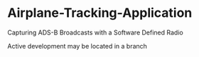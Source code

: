 # Airplane-Tracking-Application
 Capturing ADS-B Broadcasts with a Software Defined Radio
 
 Active development may be located in a branch
